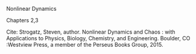 Nonlinear Dynamics

Chapters 2,3

Cite: Strogatz, Steven, author. Nonlinear Dynamics and Chaos : with Applications to Physics, Biology, Chemistry, and Engineering. Boulder, CO :Westview Press, a member of the Perseus Books Group, 2015.

